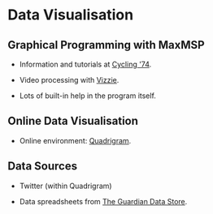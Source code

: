 # Data Visualisation

## Graphical Programming with MaxMSP

- Information and tutorials at [Cycling '74](http://cycling74.com/).

- Video processing with [Vizzie](http://cycling74.com/2010/11/19/introducing-vizzie/).

- Lots of built-in help in the program itself.

## Online Data Visualisation

- Online environment: [Quadrigram](http://www.quadrigram.com/).

## Data Sources

- Twitter (within Quadrigram)

- Data spreadsheets from [The Guardian Data Store](http://www.guardian.co.uk/data).
